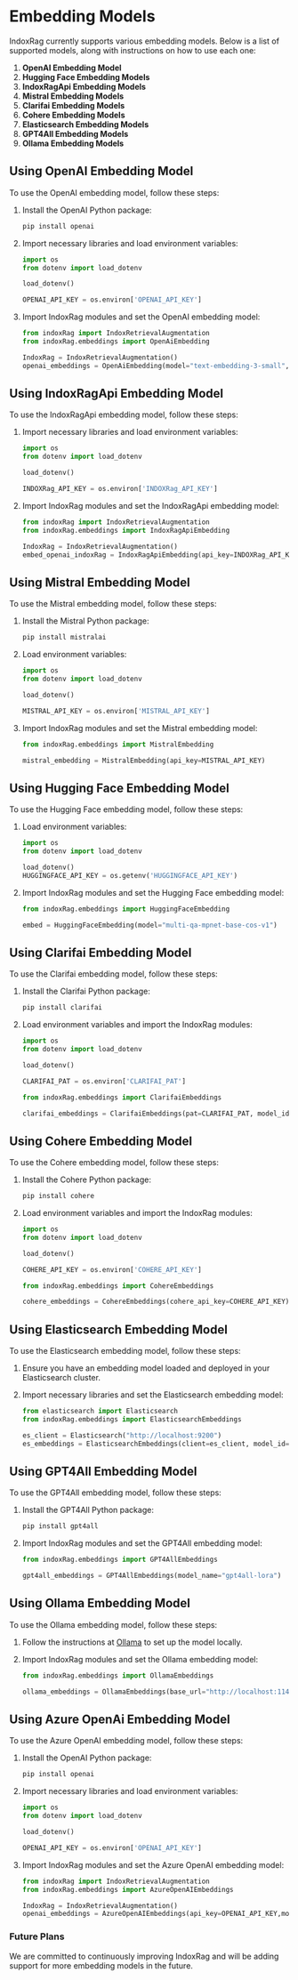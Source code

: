 # Embedding Models

IndoxRag currently supports various embedding models. Below is a list of supported models, along with instructions on how to use each one:

1. **OpenAI Embedding Model**
2. **Hugging Face Embedding Models**
3. **IndoxRagApi Embedding Models**
4. **Mistral Embedding Models**
5. **Clarifai Embedding Models**
6. **Cohere Embedding Models**
7. **Elasticsearch Embedding Models**
8. **GPT4All Embedding Models**
9. **Ollama Embedding Models**

## Using OpenAI Embedding Model

To use the OpenAI embedding model, follow these steps:

1. Install the OpenAI Python package:

   ```bash
   pip install openai
   ```

2. Import necessary libraries and load environment variables:

   ```python
   import os
   from dotenv import load_dotenv

   load_dotenv()

   OPENAI_API_KEY = os.environ['OPENAI_API_KEY']
   ```

3. Import IndoxRag modules and set the OpenAI embedding model:

   ```python
   from indoxRag import IndoxRetrievalAugmentation
   from indoxRag.embeddings import OpenAiEmbedding

   IndoxRag = IndoxRetrievalAugmentation()
   openai_embeddings = OpenAiEmbedding(model="text-embedding-3-small", openai_api_key=OPENAI_API_KEY)
   ```

## Using IndoxRagApi Embedding Model

To use the IndoxRagApi embedding model, follow these steps:

1. Import necessary libraries and load environment variables:

   ```python
   import os
   from dotenv import load_dotenv

   load_dotenv()

   INDOXRag_API_KEY = os.environ['INDOXRag_API_KEY']
   ```

2. Import IndoxRag modules and set the IndoxRagApi embedding model:

   ```python
   from indoxRag import IndoxRetrievalAugmentation
   from indoxRag.embeddings import IndoxRagApiEmbedding

   IndoxRag = IndoxRetrievalAugmentation()
   embed_openai_indoxRag = IndoxRagApiEmbedding(api_key=INDOXRag_API_KEY, model="text-embedding-3-small")
   ```

## Using Mistral Embedding Model

To use the Mistral embedding model, follow these steps:

1. Install the Mistral Python package:

   ```bash
   pip install mistralai
   ```

2. Load environment variables:

   ```python
   import os
   from dotenv import load_dotenv

   load_dotenv()

   MISTRAL_API_KEY = os.environ['MISTRAL_API_KEY']
   ```

3. Import IndoxRag modules and set the Mistral embedding model:

   ```python
   from indoxRag.embeddings import MistralEmbedding

   mistral_embedding = MistralEmbedding(api_key=MISTRAL_API_KEY)
   ```

## Using Hugging Face Embedding Model

To use the Hugging Face embedding model, follow these steps:

1. Load environment variables:

   ```python
   import os
   from dotenv import load_dotenv

   load_dotenv()
   HUGGINGFACE_API_KEY = os.getenv('HUGGINGFACE_API_KEY')
   ```

2. Import IndoxRag modules and set the Hugging Face embedding model:

   ```python
   from indoxRag.embeddings import HuggingFaceEmbedding

   embed = HuggingFaceEmbedding(model="multi-qa-mpnet-base-cos-v1")
   ```

## Using Clarifai Embedding Model

To use the Clarifai embedding model, follow these steps:

1. Install the Clarifai Python package:

   ```bash
   pip install clarifai
   ```

2. Load environment variables and import the IndoxRag modules:

   ```python
   import os
   from dotenv import load_dotenv

   load_dotenv()

   CLARIFAI_PAT = os.environ['CLARIFAI_PAT']

   from indoxRag.embeddings import ClarifaiEmbeddings

   clarifai_embeddings = ClarifaiEmbeddings(pat=CLARIFAI_PAT, model_id="model-id")
   ```

## Using Cohere Embedding Model

To use the Cohere embedding model, follow these steps:

1. Install the Cohere Python package:

   ```bash
   pip install cohere
   ```

2. Load environment variables and import the IndoxRag modules:

   ```python
   import os
   from dotenv import load_dotenv

   load_dotenv()

   COHERE_API_KEY = os.environ['COHERE_API_KEY']

   from indoxRag.embeddings import CohereEmbeddings

   cohere_embeddings = CohereEmbeddings(cohere_api_key=COHERE_API_KEY)
   ```

## Using Elasticsearch Embedding Model

To use the Elasticsearch embedding model, follow these steps:

1. Ensure you have an embedding model loaded and deployed in your Elasticsearch cluster.

2. Import necessary libraries and set the Elasticsearch embedding model:

   ```python
   from elasticsearch import Elasticsearch
   from indoxRag.embeddings import ElasticsearchEmbeddings

   es_client = Elasticsearch("http://localhost:9200")
   es_embeddings = ElasticsearchEmbeddings(client=es_client, model_id="model-id")
   ```

## Using GPT4All Embedding Model

To use the GPT4All embedding model, follow these steps:

1. Install the GPT4All Python package:

   ```bash
   pip install gpt4all
   ```

2. Import IndoxRag modules and set the GPT4All embedding model:

   ```python
   from indoxRag.embeddings import GPT4AllEmbeddings

   gpt4all_embeddings = GPT4AllEmbeddings(model_name="gpt4all-lora")
   ```

## Using Ollama Embedding Model

To use the Ollama embedding model, follow these steps:

1. Follow the instructions at [Ollama](https://ollama.ai/) to set up the model locally.

2. Import IndoxRag modules and set the Ollama embedding model:

   ```python
   from indoxRag.embeddings import OllamaEmbeddings

   ollama_embeddings = OllamaEmbeddings(base_url="http://localhost:11434", model="llama2")
   ```

## Using Azure OpenAi Embedding Model

To use the Azure OpenAI embedding model, follow these steps:

1. Install the OpenAI Python package:

   ```bash
   pip install openai
   ```

2. Import necessary libraries and load environment variables:

   ```python
   import os
   from dotenv import load_dotenv

   load_dotenv()

   OPENAI_API_KEY = os.environ['OPENAI_API_KEY']
   ```

3. Import IndoxRag modules and set the Azure OpenAI embedding model:

   ```python
   from indoxRag import IndoxRetrievalAugmentation
   from indoxRag.embeddings import AzureOpenAIEmbeddings

   IndoxRag = IndoxRetrievalAugmentation()
   openai_embeddings = AzureOpenAIEmbeddings(api_key=OPENAI_API_KEY,model="text-embedding-3-small")
   ```

### Future Plans

We are committed to continuously improving IndoxRag and will be adding support for more embedding models in the future.
